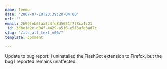 ```yaml
---
name: teemu
date: '2007-07-10T23:39:20-04:00'
url: ''
email: 2b99feb6faa3c4fe8d5651f778ca1c21
_id: 3dbe1e2e-d04f-4429-a516-e513afe3ad7c
slug: "/its_all_text_v06/"
template: comment

---
```


Update to bug report: I uninstalled the FlashGot extension to Firefox, but the bug I reported remains unaffected.
